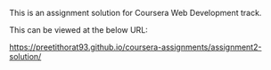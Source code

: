 This is an assignment solution for Coursera Web Development track.


This can be viewed at the below URL:

https://preetithorat93.github.io/coursera-assignments/assignment2-solution/

